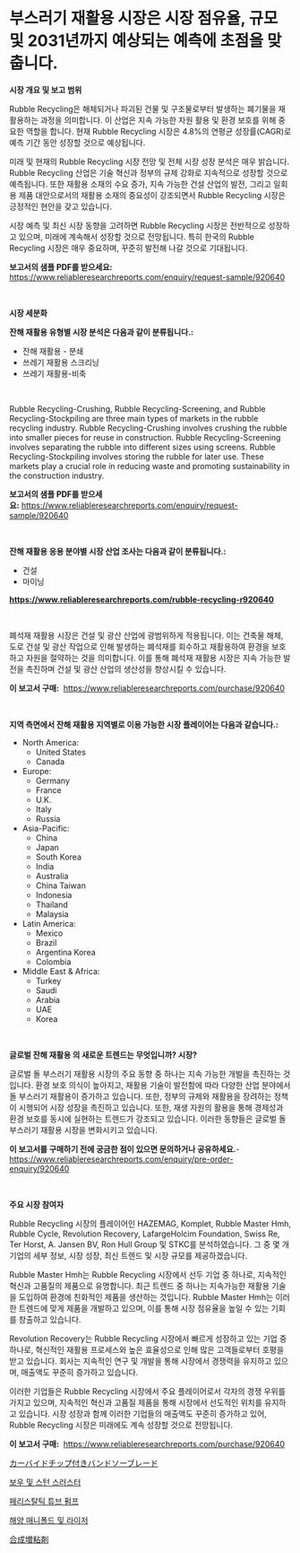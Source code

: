 <p><h1>부스러기 재활용 시장은 시장 점유율, 규모 및 2031년까지 예상되는 예측에 초점을 맞춥니다.</h1></p><p><strong>시장 개요 및 보고 범위</strong></p>
<p><p>Rubble Recycling은 해체되거나 파괴된 건물 및 구조물로부터 발생하는 폐기물을 재활용하는 과정을 의미합니다. 이 산업은 지속 가능한 자원 활용 및 환경 보호를 위해 중요한 역할을 합니다. 현재 Rubble Recycling 시장은 4.8%의 연평균 성장률(CAGR)로 예측 기간 동안 성장할 것으로 예상됩니다.</p><p>미래 및 현재의 Rubble Recycling 시장 전망 및 전체 시장 성장 분석은 매우 밝습니다. Rubble Recycling 산업은 기술 혁신과 정부의 규제 강화로 지속적으로 성장할 것으로 예측됩니다. 또한 재활용 소재의 수요 증가, 지속 가능한 건설 산업의 발전, 그리고 일회용 제품 대안으로서의 재활용 소재의 중요성이 강조되면서 Rubble Recycling 시장은 긍정적인 현안을 갖고 있습니다.</p><p>시장 예측 및 최신 시장 동향을 고려하면 Rubble Recycling 시장은 전반적으로 성장하고 있으며, 미래에 계속해서 성장할 것으로 전망됩니다. 특히 한국의 Rubble Recycling 시장은 매우 중요하며, 꾸준히 발전해 나갈 것으로 기대됩니다.</p></p>
<p><strong>보고서의 샘플 PDF를 받으세요:</strong> <a href="https://www.reliableresearchreports.com/enquiry/request-sample/920640">https://www.reliableresearchreports.com/enquiry/request-sample/920640</a></p>
<p>&nbsp;</p>
<p><strong>시장 세분화</strong></p>
<p><strong>잔해 재활용 유형별 시장 분석은 다음과 같이 분류됩니다.:</strong></p>
<p><ul><li>잔해 재활용 - 분쇄</li><li>쓰레기 재활용 스크리닝</li><li>쓰레기 재활용-비축</li></ul></p>
<p>&nbsp;</p>
<p><p>Rubble Recycling-Crushing, Rubble Recycling-Screening, and Rubble Recycling-Stockpiling are three main types of markets in the rubble recycling industry. Rubble Recycling-Crushing involves crushing the rubble into smaller pieces for reuse in construction. Rubble Recycling-Screening involves separating the rubble into different sizes using screens. Rubble Recycling-Stockpiling involves storing the rubble for later use. These markets play a crucial role in reducing waste and promoting sustainability in the construction industry.</p></p>
<p><strong>보고서의 샘플 PDF를 받으세요:</strong>&nbsp;<a href="https://www.reliableresearchreports.com/enquiry/request-sample/920640">https://www.reliableresearchreports.com/enquiry/request-sample/920640</a></p>
<p>&nbsp;</p>
<p><strong> 잔해 재활용 응용 분야별 시장 산업 조사는 다음과 같이 분류됩니다.:</strong></p>
<p><ul><li>건설</li><li>마이닝</li></ul></p>
<p><strong><a href="https://www.reliableresearchreports.com/rubble-recycling-r920640">https://www.reliableresearchreports.com/rubble-recycling-r920640</a></strong></p>
<p>&nbsp;</p>
<p><p>폐석재 재활용 시장은 건설 및 광산 산업에 광범위하게 적용됩니다. 이는 건축물 해체, 도로 건설 및 광산 작업으로 인해 발생하는 폐석재를 회수하고 재활용하여 환경을 보호하고 자원을 절약하는 것을 의미합니다. 이를 통해 폐석재 재활용 시장은 지속 가능한 발전을 촉진하며 건설 및 광산 산업의 생산성을 향상시킬 수 있습니다.</p></p>
<p><strong>이 보고서 구매:</strong>&nbsp; <a href="https://www.reliableresearchreports.com/purchase/920640">https://www.reliableresearchreports.com/purchase/920640</a></p>
<p>&nbsp;</p>
<p><strong>지역 측면에서 잔해 재활용 지역별로 이용 가능한 시장 플레이어는 다음과 같습니다.:</strong></p>
<p><ul>
    <li>
        North America:
        <ul>
            <li>United States</li>
            <li>Canada</li>
        </ul>
    </li>
    <li>
        Europe:
        <ul>
            <li>Germany</li>
            <li>France</li>
            <li>U.K.</li>
            <li>Italy</li>
            <li>Russia</li>
        </ul>
    </li>
    <li>
        Asia-Pacific:
        <ul>
            <li>China</li>
            <li>Japan</li>
            <li>South Korea</li>
            <li>India</li>
            <li>Australia</li>
            <li>China Taiwan</li>
            <li>Indonesia</li>
            <li>Thailand</li>
            <li>Malaysia</li>
        </ul>
    </li>
    <li>
        Latin America:
        <ul>
            <li>Mexico</li>
            <li>Brazil</li>
            <li>Argentina Korea</li>
            <li>Colombia</li>
        </ul>
    </li>
    <li>
        Middle East & Africa:
        <ul>
            <li>Turkey</li>
            <li>Saudi</li>
            <li>Arabia</li>
            <li>UAE</li>
            <li>Korea</li>
        </ul>
    </li>
    </ul></p>
<p>&nbsp;</p>
<p><strong>글로벌 잔해 재활용 의 새로운 트렌드는 무엇입니까? 시장?</strong></p>
<p><p>글로벌 돌 부스러기 재활용 시장의 주요 동향 중 하나는 지속 가능한 개발을 촉진하는 것입니다. 환경 보호 의식이 높아지고, 재활용 기술이 발전함에 따라 다양한 산업 분야에서 돌 부스러기 재활용이 증가하고 있습니다. 또한, 정부의 규제와 재활용을 장려하는 정책이 시행되어 시장 성장을 촉진하고 있습니다. 또한, 재생 자원의 활용을 통해 경제성과 환경 보호를 동시에 실현하는 트렌드가 강조되고 있습니다. 이러한 동향들은 글로벌 돌 부스러기 재활용 시장을 변화시키고 있습니다.</p></p>
<p><strong>이 보고서를 구매하기 전에 궁금한 점이 있으면 문의하거나 공유하세요.</strong>- <a href="https://www.reliableresearchreports.com/enquiry/pre-order-enquiry/920640">https://www.reliableresearchreports.com/enquiry/pre-order-enquiry/920640</a></p>
<p>&nbsp;</p>
<p><strong>주요 시장 참여자</strong></p>
<p><p>Rubble Recycling 시장의 플레이어인 HAZEMAG, Komplet, Rubble Master Hmh, Rubble Cycle, Revolution Recovery, LafargeHolcim Foundation, Swiss Re, Ter Horst, A. Jansen BV, Ron Hull Group 및 STKC를 분석하였습니다. 그 중 몇 개 기업의 세부 정보, 시장 성장, 최신 트렌드 및 시장 규모를 제공하겠습니다.</p><p>Rubble Master Hmh는 Rubble Recycling 시장에서 선두 기업 중 하나로, 지속적인 혁신과 고품질의 제품으로 유명합니다. 최근 트렌드 중 하나는 지속가능한 재활용 기술을 도입하여 환경에 친화적인 제품을 생산하는 것입니다. Rubble Master Hmh는 이러한 트렌드에 맞게 제품을 개발하고 있으며, 이를 통해 시장 점유율을 높일 수 있는 기회를 창출하고 있습니다.</p><p>Revolution Recovery는 Rubble Recycling 시장에서 빠르게 성장하고 있는 기업 중 하나로, 혁신적인 재활용 프로세스와 높은 효율성으로 인해 많은 고객들로부터 호평을 받고 있습니다. 회사는 지속적인 연구 및 개발을 통해 시장에서 경쟁력을 유지하고 있으며, 매출액도 꾸준히 증가하고 있습니다.</p><p>이러한 기업들은 Rubble Recycling 시장에서 주요 플레이어로서 각자의 경쟁 우위를 가지고 있으며, 지속적인 혁신과 고품질 제품을 통해 시장에서 선도적인 위치를 유지하고 있습니다. 시장 성장과 함께 이러한 기업들의 매출액도 꾸준히 증가하고 있어, Rubble Recycling 시장은 미래에도 계속 성장할 것으로 전망됩니다.</p></p>
<p><strong>이 보고서 구매:</strong>&nbsp;&nbsp;<a href="https://www.reliableresearchreports.com/purchase/920640">https://www.reliableresearchreports.com/purchase/920640</a></p>
<p><p><a href="https://github.com/CloydAbbott2023/Market-Research-Report-List-1/blob/main/138541130542.md">カーバイドチップ付きバンドソーブレード</a></p><p><a href="https://github.com/vsap75a286l/Market-Research-Report-List-1/blob/main/523088627995.md">보우 및 스턴 스러스터</a></p><p><a href="https://medium.com/@kellylyncyh543964/%ED%8F%AC%EC%8A%A4%ED%8A%B8%ED%83%88%EB%A6%AD-%ED%8A%9C%EB%B8%8C-%ED%8E%8C%ED%94%84-%EC%8B%9C%EC%9E%A5%EC%9D%80-%EC%8B%9C%EC%9E%A5-%EC%A0%90%EC%9C%A0%EC%9C%A8-%EC%8B%9C%EC%9E%A5-%ED%8A%B8%EB%A0%8C%EB%93%9C-%EB%B0%8F-%EC%8B%9C%EC%9E%A5-%EC%84%B1%EC%9E%A5%EC%97%90-%EB%8C%80%ED%95%9C-%EC%A0%95%EB%B3%B4%EB%A5%BC-%EC%A0%9C%EA%B3%B5%ED%95%A9%EB%8B%88%EB%8B%A4-e9b041e1c6ab">페리스탈틱 튜브 펌프</a></p><p><a href="https://github.com/Maeennan456456/Market-Research-Report-List-1/blob/main/853642027996.md">해양 매니폴드 및 라이저</a></p><p><a href="https://github.com/oqoeusbvpadwjs08/Market-Research-Report-List-1/blob/main/312055030543.md">合成増粘剤</a></p></p>